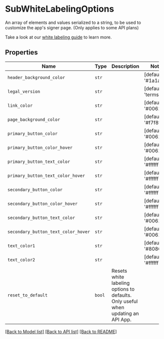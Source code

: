 # SubWhiteLabelingOptions

An array of elements and values serialized to a string, to be used to customize the app&#39;s signer page. (Only applies to some API plans)

Take a look at our [white labeling guide](https://developers.hellosign.com/api/reference/premium-branding/) to learn more.

## Properties
Name | Type | Description | Notes
------------ | ------------- | ------------- | -------------
| `header_background_color` | ```str``` |    |  [default to '#1a1a1a'] |
| `legal_version` | ```str``` |    |  [default to 'terms1'] |
| `link_color` | ```str``` |    |  [default to '#0061FE'] |
| `page_background_color` | ```str``` |    |  [default to '#f7f8f9'] |
| `primary_button_color` | ```str``` |    |  [default to '#0061FE'] |
| `primary_button_color_hover` | ```str``` |    |  [default to '#0061FE'] |
| `primary_button_text_color` | ```str``` |    |  [default to '#ffffff'] |
| `primary_button_text_color_hover` | ```str``` |    |  [default to '#ffffff'] |
| `secondary_button_color` | ```str``` |    |  [default to '#ffffff'] |
| `secondary_button_color_hover` | ```str``` |    |  [default to '#ffffff'] |
| `secondary_button_text_color` | ```str``` |    |  [default to '#0061FE'] |
| `secondary_button_text_color_hover` | ```str``` |    |  [default to '#0061FE'] |
| `text_color1` | ```str``` |    |  [default to '#808080'] |
| `text_color2` | ```str``` |    |  [default to '#ffffff'] |
| `reset_to_default` | ```bool``` |  Resets white labeling options to defaults. Only useful when updating an API App.  |  |

[[Back to Model list]](../README.md#documentation-for-models) [[Back to API list]](../README.md#documentation-for-api-endpoints) [[Back to README]](../README.md)


